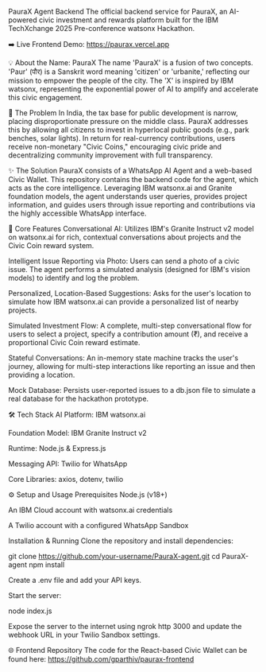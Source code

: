 PauraX Agent Backend
The official backend service for PauraX, an AI-powered civic investment and rewards platform built for the IBM TechXchange 2025 Pre-conference watsonx Hackathon.

➡️ Live Frontend Demo: https://paurax.vercel.app

💡 About the Name: PauraX
The name 'PauraX' is a fusion of two concepts. 'Paur' (पौर) is a Sanskrit word meaning 'citizen' or 'urbanite,' reflecting our mission to empower the people of the city. The 'X' is inspired by IBM watsonx, representing the exponential power of AI to amplify and accelerate this civic engagement.

🎯 The Problem
In India, the tax base for public development is narrow, placing disproportionate pressure on the middle class. PauraX addresses this by allowing all citizens to invest in hyperlocal public goods (e.g., park benches, solar lights). In return for real-currency contributions, users receive non-monetary "Civic Coins," encouraging civic pride and decentralizing community improvement with full transparency.

✨ The Solution
PauraX consists of a WhatsApp AI Agent and a web-based Civic Wallet. This repository contains the backend code for the agent, which acts as the core intelligence. Leveraging IBM watsonx.ai and Granite foundation models, the agent understands user queries, provides project information, and guides users through issue reporting and contributions via the highly accessible WhatsApp interface.

🚀 Core Features
Conversational AI: Utilizes IBM's Granite Instruct v2 model on watsonx.ai for rich, contextual conversations about projects and the Civic Coin reward system.

Intelligent Issue Reporting via Photo: Users can send a photo of a civic issue. The agent performs a simulated analysis (designed for IBM's vision models) to identify and log the problem.

Personalized, Location-Based Suggestions: Asks for the user's location to simulate how IBM watsonx.ai can provide a personalized list of nearby projects.

Simulated Investment Flow: A complete, multi-step conversational flow for users to select a project, specify a contribution amount (₹), and receive a proportional Civic Coin reward estimate.

Stateful Conversations: An in-memory state machine tracks the user's journey, allowing for multi-step interactions like reporting an issue and then providing a location.

Mock Database: Persists user-reported issues to a db.json file to simulate a real database for the hackathon prototype.

🛠️ Tech Stack
AI Platform: IBM watsonx.ai

Foundation Model: IBM Granite Instruct v2

Runtime: Node.js & Express.js

Messaging API: Twilio for WhatsApp

Core Libraries: axios, dotenv, twilio

⚙️ Setup and Usage
Prerequisites
Node.js (v18+)

An IBM Cloud account with watsonx.ai credentials

A Twilio account with a configured WhatsApp Sandbox

Installation & Running
Clone the repository and install dependencies:

git clone https://github.com/your-username/PauraX-agent.git
cd PauraX-agent
npm install

Create a .env file and add your API keys.

Start the server:

node index.js

Expose the server to the internet using ngrok http 3000 and update the webhook URL in your Twilio Sandbox settings.

🌐 Frontend Repository
The code for the React-based Civic Wallet can be found here: https://github.com/gparthiv/paurax-frontend